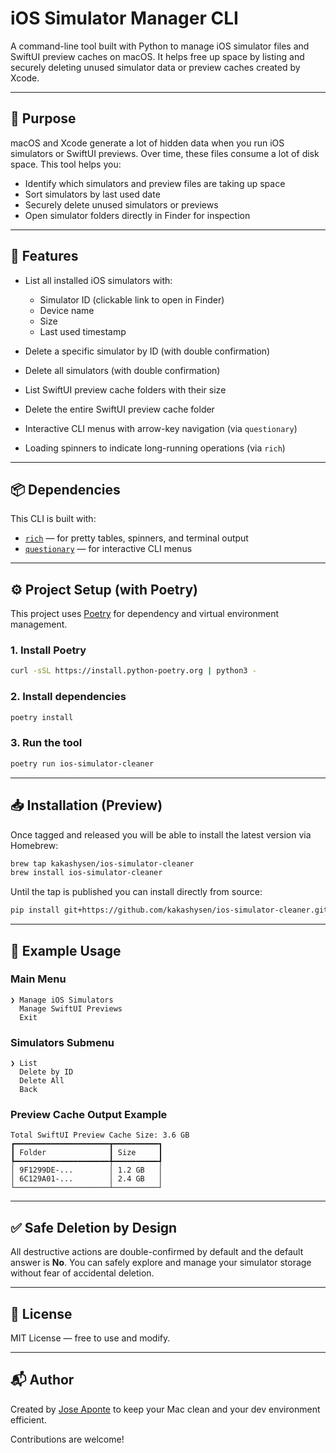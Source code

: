 # iOS Simulator Manager CLI

A command-line tool built with Python to manage iOS simulator files and SwiftUI preview caches on macOS. It helps free up space by listing and securely deleting unused simulator data or preview caches created by Xcode.

---

## 🚀 Purpose

macOS and Xcode generate a lot of hidden data when you run iOS simulators or SwiftUI previews. Over time, these files consume a lot of disk space. This tool helps you:

* Identify which simulators and preview files are taking up space
* Sort simulators by last used date
* Securely delete unused simulators or previews
* Open simulator folders directly in Finder for inspection

---

## 🧰 Features

* List all installed iOS simulators with:

  * Simulator ID (clickable link to open in Finder)
  * Device name
  * Size
  * Last used timestamp
* Delete a specific simulator by ID (with double confirmation)
* Delete all simulators (with double confirmation)
* List SwiftUI preview cache folders with their size
* Delete the entire SwiftUI preview cache folder
* Interactive CLI menus with arrow-key navigation (via `questionary`)
* Loading spinners to indicate long-running operations (via `rich`)

---

## 📦 Dependencies

This CLI is built with:

* [`rich`](https://github.com/Textualize/rich) — for pretty tables, spinners, and terminal output
* [`questionary`](https://github.com/tmbo/questionary) — for interactive CLI menus

---

## ⚙️ Project Setup (with Poetry)

This project uses [Poetry](https://python-poetry.org/) for dependency and virtual environment management.

### 1. Install Poetry

```bash
curl -sSL https://install.python-poetry.org | python3 -
```

### 2. Install dependencies

```bash
poetry install
```

### 3. Run the tool

```bash
poetry run ios-simulator-cleaner
```

---

## 📥 Installation (Preview)

Once tagged and released you will be able to install the latest version via Homebrew:

```bash
brew tap kakashysen/ios-simulator-cleaner
brew install ios-simulator-cleaner
```

Until the tap is published you can install directly from source:

```bash
pip install git+https://github.com/kakashysen/ios-simulator-cleaner.git
```

---

## 🧪 Example Usage

### Main Menu

```shell
❯ Manage iOS Simulators
  Manage SwiftUI Previews
  Exit
```

### Simulators Submenu

```shell
❯ List
  Delete by ID
  Delete All
  Back
```

### Preview Cache Output Example

```
Total SwiftUI Preview Cache Size: 3.6 GB
┏━━━━━━━━━━━━━━━━━━━━━┳━━━━━━━━━━┓
┃ Folder              ┃ Size     ┃
┡━━━━━━━━━━━━━━━━━━━━━╇━━━━━━━━━━┩
│ 9F1299DE-...        │ 1.2 GB   │
│ 6C129A01-...        │ 2.4 GB   │
└─────────────────────┴──────────┘
```

---

## ✅ Safe Deletion by Design

All destructive actions are double-confirmed by default and the default answer is **No**. You can safely explore and manage your simulator storage without fear of accidental deletion.

---

## 🧾 License

MIT License — free to use and modify.

---

## 📬 Author

Created by [Jose Aponte](https://github.com/joseaponte) to keep your Mac clean and your dev environment efficient.

Contributions are welcome!
